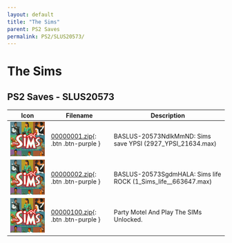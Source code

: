 ```yaml
---
layout: default
title: "The Sims"
parent: PS2 Saves
permalink: PS2/SLUS20573/
---
```

# The Sims

## PS2 Saves - SLUS20573

| Icon | Filename | Description |
|------|----------|-------------|
| ![The Sims](icon0.png) | [00000001.zip](00000001.zip){: .btn .btn-purple } | BASLUS-20573NdlkMmND: Sims save YPSI (2927_YPSI_21634.max) |
| ![The Sims](icon0.png) | [00000002.zip](00000002.zip){: .btn .btn-purple } | BASLUS-20573SgdmHALA: Sims life ROCK (1_Sims_life__663647.max) |
| ![The Sims](icon0.png) | [00000100.zip](00000100.zip){: .btn .btn-purple } | Party Motel And Play The SIMs Unlocked. |
